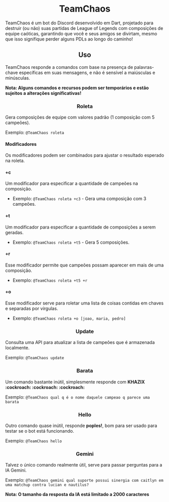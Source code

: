<!-- Nome -->
<h1 align="center">TeamChaos</h1>

<!-- Descrição -->
<p>TeamChaos é um bot do Discord desenvolvido em Dart, projetado para destruir (ou não) suas partidas de League of Legends com composições de equipe caóticas, garantindo que você e seus amigos se divirtam, mesmo que isso signifique perder alguns PDLs ao longo do caminho!</p>

<h2 align="center">Uso</h2>

<p>TeamChaos responde a comandos com base na presença de palavras-chave específicas em suas mensagens, e não é sensível a maiúsculas e minúsculas.</p>

<p><strong>Nota: Alguns comandos e recursos podem ser temporários e estão sujeitos a alterações significativas!</strong></p>

<h3 align="center">Roleta</h3>
<p>Gera composições de equipe com valores padrão (1 composição com 5 campeões).</p>
<p>Exemplo: <code>@TeamChaos roleta</code></p>

#### Modificadores
Os modificadores podem ser combinados para ajustar o resultado esperado na roleta.
#### +c
Um modificador para especificar a quantidade de campeões na composição.
- Exemplo: `@TeamChaos roleta +c3` - Gera uma composição com 3 campeões.
#### +t
Um modificador para especificar a quantidade de composições a serem geradas.
- Exemplo: `@TeamChaos roleta +t5` - Gera 5 composições.
#### +r
Esse modificador permite que campeões possam aparecer em mais de uma composição.
- Exemplo: `@TeamChaos roleta +t5 +r`
#### +o
Esse modificador serve para roletar uma lista de coisas contidas em chaves e separadas por vírgulas.
- Exemplo: `@TeamChaos roleta +o [joao, maria, pedro]`

<h3 align="center">Update</h3>
<p>Consulta uma API para atualizar a lista de campeões que é armazenada localmente.</p>
<p>Exemplo: <code>@TeamChaos update</code></p>

<h3 align="center">Barata</h3>
<p>Um comando bastante inútil, simplesmente responde com <strong>KHAZIX :cockroach: :cockroach: :cockroach:</strong></p>
<p>Exemplo: <code>@TeamChaos qual q é o nome daquele campeao q parece uma barata</code></p>

<h3 align="center">Hello</h3>
<p>Outro comando quase inútil, responde <strong>poples!</strong>, bom para ser usado para testar se o bot está funcionando.</p>
<p>Exemplo: <code>@TeamChaos hello</code></p>

<h3 align="center">Gemini</h3>
<p>Talvez o único comando realmente útil, serve para passar perguntas para a IA Gemini.</p>
<p>Exemplo: <code>@TeamChaos gemini qual suporte possui sinergia com caitlyn em uma matchup contra lucian e nautilus?</code></p>

<p><strong>Nota: O tamanho da resposta da IA está limitado a 2000 caracteres</strong></p>

